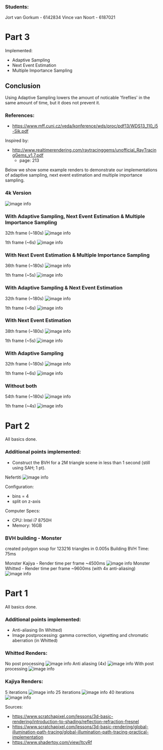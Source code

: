 ### Students:
Jort van Gorkum - 6142834
Vince van Noort - 6187021


# Part 3
Implemented:
- Adaptive Sampling 
- Next Event Estimation
- Multiple Importance Sampling

## Conclusion
Using Adaptive Sampling lowers the amount of noticable 'fireflies' in the same amount of time, but it does not prevent it.

### References:
- https://www.mff.cuni.cz/veda/konference/wds/proc/pdf13/WDS13_110_i5-Sik.pdf

Inspired by:
- http://www.realtimerendering.com/raytracinggems/unofficial_RayTracingGems_v1.7.pdf
  - page: 213

Below we show some example renders to demonstrate our implementations of adaptive sampling, next event estimation and multiple importance sampling.

### 4k Version
![image info](./renders/atst-4k-11-frame.png)

### With Adaptive Sampling, Next Event Estimation & Multiple Importance Sampling
32th frame (~180s)
![image info](./renders/atst-with-adpt-nee-mis-thirtied-frame.png)

1th frame (~6s)
![image info](./renders/atst-with-adpt-nee-mis-first-frame.png)

### With Next Event Estimation & Multiple Importance Sampling
36th frame (~180s)
![image info](./renders/atst-with-nee-mis-without-adpt-36-frame.png)

1th frame (~5s)
![image info](./renders/atst-with-adpt-nee-mis-first-frame.png)

### With Adaptive Sampling & Next Event Estimation
32th frame (~180s)
![image info](./renders/atst-with-nee-thirtied-frame.JPG)

1th frame (~6s)
![image info](./renders/atst-with-nee-first-frame.JPG)

### With Next Event Estimation
38th frame (~180s)
![image info](./renders/atst-with-nee-without-adpt-38-frame.png)

1th frame (~5s)
![image info](./renders/atst-with-nee-first-frame.JPG)

### With Adaptive Sampling
32th frame (~180s)
![image info](./renders/atst-with-adapsampl-sixtiest-frame.JPG)

1th frame (~6s)
![image info](./renders/atst-with-adapsampl-first-frame.JPG)

### Without both
54th frame (~180s)
![image info](./renders/atst-without-both-sixtiest-frame.JPG)

1th frame (~4s)
![image info](./renders/atst-without-both-first-frame.JPG)

# Part 2
All basics done.

### Additional points implemented:
- Construct the BVH for a 2M triangle scene in less than 1 second (still using SAH; 1 pt).

Nefertiti
![image info](./renders/build-bvh-under-1-sec.JPG)

Configuration:
- bins = 4
- split on z-axis

Computer Specs:
- CPU: Intel i7 8750H
- Memory: 16GB

### BVH building - Monster
created polygon soup for 123216 triangles in 0.005s
Building BVH Time: 75ms

Monster Kajiya - Render time per frame ~4500ms
![image info](./renders/monster-kajiya.JPG)
Monster Whitted - Render time per frame ~9600ms (with 4x anti-aliasing)
![image info](./renders/monster-whitted.JPG)

# Part 1
All basics done.

### Additional points implemented:
- Anti-aliasing (In Whitted)
- Image postprocessing: gamma correction, vignetting and chromatic aberration (in Whitted)

### Whitted Renders:
No post processing
![image info](./renders/whitted-no-post-processing.JPG)
Anti aliasing (4x)
![image info](./renders/whitted-no-post-processing-anti4x.JPG)
With post processing
![image info](./renders/whitted-with-post-processing.JPG)


### Kajiya Renders:
5 iterations
![image info](./renders/kajiya-5-iterations.JPG)
25 iterations
![image info](./renders/kajiya-25-iterations.JPG)
40 iterations
![image info](./renders/kajiya-40-iterations.JPG)

Sources: 
- https://www.scratchapixel.com/lessons/3d-basic-rendering/introduction-to-shading/reflection-refraction-fresnel
- https://www.scratchapixel.com/lessons/3d-basic-rendering/global-illumination-path-tracing/global-illumination-path-tracing-practical-implementation
- https://www.shadertoy.com/view/ltcyRf
